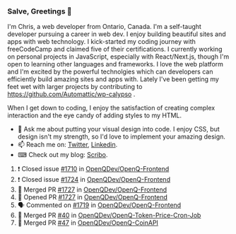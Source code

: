 ### Salve, Greetings 👋

I'm Chris, a web developer from Ontario, Canada. I'm a self-taught developer pursuing a career in web dev. I enjoy building beautiful sites and apps with web technology.
I kick-started my coding journey with freeCodeCamp and claimed five of their certifications.  I currently working on personal projects in JavaScript, especially with React/Next.js, though I'm open to learning other languages and frameworks. I love the web platform and I'm excited by the powerful technolgies which can developers can efficiently build amazing sites and apps with. Lately I've been getting my feet wet with larger projects by contributing to https://github.com/Automattic/wp-calypso .

When I get down to coding, I enjoy the satisfaction of creating complex interaction and the eye candy of adding styles to my HTML. 

- 💬 Ask me about putting your visual design into code. I enjoy CSS, but design isn't my strength, so I'd love to implement your amazing design.
- 📫 Reach me on: [Twitter](https://twitter.com/Christo28120856), [Linkedin](https://www.linkedin.com/in/christopher-stevers-07b9a5204/).
- ⌨ Check out my blog: [Scribo](https://christopherstevers.cf).
<!--
**Christopher-Stevers/Christopher-Stevers** is a ✨ _special_ ✨ repository because its `README.md` (this file) appears on your GitHub profile.

Here are some ideas to get you started:

- 🔭 I’m currently working on ...
- 🌱 I’m currently learning ...
- 👯 I’m looking to collaborate on ...
- 🤔 I’m looking for help with ...
- 😄 Pronouns: ...
- ⚡ Fun fact: ...
-->

<!--START_SECTION:activity-->
1. ❗️ Closed issue [#1710](https://github.com/OpenQDev/OpenQ-Frontend/issues/1710) in [OpenQDev/OpenQ-Frontend](https://github.com/OpenQDev/OpenQ-Frontend)
2. ❗️ Closed issue [#1724](https://github.com/OpenQDev/OpenQ-Frontend/issues/1724) in [OpenQDev/OpenQ-Frontend](https://github.com/OpenQDev/OpenQ-Frontend)
3. 🎉 Merged PR [#1727](https://github.com/OpenQDev/OpenQ-Frontend/pull/1727) in [OpenQDev/OpenQ-Frontend](https://github.com/OpenQDev/OpenQ-Frontend)
4. 💪 Opened PR [#1727](https://github.com/OpenQDev/OpenQ-Frontend/pull/1727) in [OpenQDev/OpenQ-Frontend](https://github.com/OpenQDev/OpenQ-Frontend)
5. 🗣 Commented on [#1719](https://github.com/OpenQDev/OpenQ-Frontend/issues/1719) in [OpenQDev/OpenQ-Frontend](https://github.com/OpenQDev/OpenQ-Frontend)
6. 🎉 Merged PR [#40](https://github.com/OpenQDev/OpenQ-Token-Price-Cron-Job/pull/40) in [OpenQDev/OpenQ-Token-Price-Cron-Job](https://github.com/OpenQDev/OpenQ-Token-Price-Cron-Job)
7. 🎉 Merged PR [#47](https://github.com/OpenQDev/OpenQ-CoinAPI/pull/47) in [OpenQDev/OpenQ-CoinAPI](https://github.com/OpenQDev/OpenQ-CoinAPI)
<!--END_SECTION:activity-->
